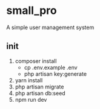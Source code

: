 # small_pro
A simple user management system

## init 
1. composer install
	* cp .env.example .env
	* php artisan key:generate
2. yarn install
3. php artisan migrate
4. php artisan db:seed 
5. npm run dev
 

